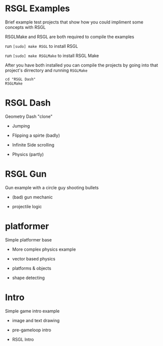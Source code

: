 # RSGL Examples
Brief example test projects that show how you could impliment some concepts with RSGL

RSGLMake and RSGL are both required to compile the examples

run `[sudo] make RSGL` to install RSGL

run `[sudo] make RSGLMake` to install RSGL Make

After you have both installed you can compile the projects by going into that project's dirrectory and running `RSGLMake`

    cd "RSGL Dash"
    RSGLMake

# RSGL Dash
Geometry Dash "clone"

- Jumping 

- Flipping a spirte (badly)

- Infinite Side scrolling

- Physics (partly)

# RSGL Gun
Gun example with a circle guy shooting bullets

- (bad) gun mechanic

- projectile logic

# platformer
Simple platformer base

- More complex physics example

- vector based physics

- platforms & objects

- shape detecting

# Intro
Simple game intro example

- image and text drawing 

- pre-gameloop intro

- RSGL Intro 